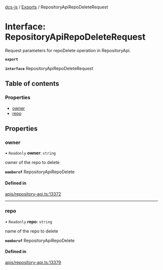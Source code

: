 [dcs-js](../README.md) / [Exports](../modules.md) / RepositoryApiRepoDeleteRequest

# Interface: RepositoryApiRepoDeleteRequest

Request parameters for repoDelete operation in RepositoryApi.

**`export`**

**`interface`** RepositoryApiRepoDeleteRequest

## Table of contents

### Properties

- [owner](RepositoryApiRepoDeleteRequest.md#owner)
- [repo](RepositoryApiRepoDeleteRequest.md#repo)

## Properties

### <a id="owner" name="owner"></a> owner

• `Readonly` **owner**: `string`

owner of the repo to delete

**`memberof`** RepositoryApiRepoDelete

#### Defined in

[apis/repository-api.ts:13372](https://github.com/unfoldingWord/dcs-js/blob/b29eb7a/apis/repository-api.ts#L13372)

___

### <a id="repo" name="repo"></a> repo

• `Readonly` **repo**: `string`

name of the repo to delete

**`memberof`** RepositoryApiRepoDelete

#### Defined in

[apis/repository-api.ts:13379](https://github.com/unfoldingWord/dcs-js/blob/b29eb7a/apis/repository-api.ts#L13379)
